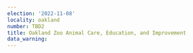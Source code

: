 ```yaml
---
election: '2022-11-08'
locality: oakland
number: TBD2
title: Oakland Zoo Animal Care, Education, and Improvement
data_warning: 
---
```


